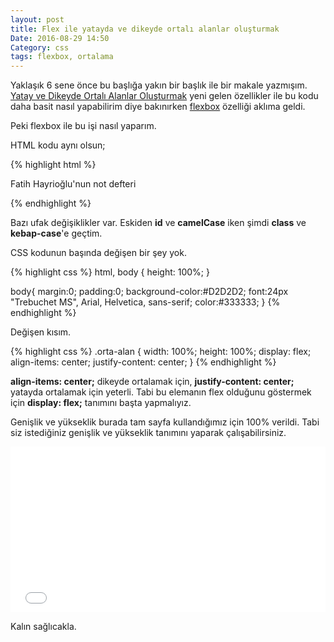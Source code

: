 ```yaml
---
layout: post
title: Flex ile yatayda ve dikeyde ortalı alanlar oluşturmak
Date: 2016-08-29 14:50
Category: css
tags: flexbox, ortalama
---
```


Yaklaşık 6 sene önce bu başlığa yakın bir başlık ile bir makale yazmışım. [Yatay ve Dikeyde Ortalı Alanlar Oluşturmak](http://fatihhayrioglu.com/yatay-ve-dikeyde-ortali-alanlar-olusturmak/) yeni gelen özellikler ile bu kodu daha basit nasıl yapabilirim diye bakınırken [flexbox](http://fatihhayrioglu.com/yenilenmis-flex-modulu/) özelliği aklıma geldi. 

Peki flexbox ile bu işi nasıl yaparım.

HTML kodu aynı olsun;

{% highlight html %}
<div class="orta-alan">
  <p>Fatih Hayrioğlu'nun not defteri</p>
</div>
{% endhighlight %}

Bazı ufak değişiklikler var. Eskiden **id** ve **camelCase** iken şimdi **class** ve **kebap-case**'e geçtim.

CSS kodunun başında değişen bir şey yok.

{% highlight css %}
html, body {
  height: 100%;
}

body{
  margin:0;
  padding:0;
  background-color:#D2D2D2;
  font:24px "Trebuchet MS", Arial, Helvetica, sans-serif;
  color:#333333;
}
{% endhighlight %}

Değişen kısım.

{% highlight css %}
.orta-alan {
  width: 100%;
  height: 100%;
  display: flex;
  align-items: center;
  justify-content: center;
}
{% endhighlight %}

**align-items: center;** dikeyde ortalamak için, **justify-content: center;** yatayda ortalamak için yeterli. Tabi bu elemanın flex olduğunu göstermek için **display: flex;** tanımını başta yapmalıyız.

Genişlik ve yükseklik burada tam sayfa kullandığımız için 100% verildi. Tabi siz istediğiniz genişlik ve yükseklik tanımını yaparak çalışabilirsiniz. 

<iframe height='265' scrolling='no' src='//codepen.io/fatihhayri/embed/KrOJgO/?height=265&theme-id=light&default-tab=css,result&embed-version=2' frameborder='no' allowtransparency='true' allowfullscreen='true' style='width: 100%;'>See the Pen <a href='http://codepen.io/fatihhayri/pen/KrOJgO/'>flex ile yatay-dikey ortalı alanlar</a> by Fatih  (<a href='http://codepen.io/fatihhayri'>@fatihhayri</a>) on <a href='http://codepen.io'>CodePen</a>.
</iframe>

Kalın sağlıcakla.